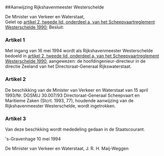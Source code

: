 <meta http-equiv='Content-Type' content='text/html; charset=utf-8' />

##Aanwijzing Rijkshavenmeester Westerschelde

De Minister van Verkeer en Waterstaat,  
Gelet op [artikel 2, tweede lid, onderdeel a, van het Scheepvaartreglement Westerschelde 1990](../../../../../AMvB/scheepvaartreglement/westerschelde/1990/BWBR0005393/README.md);
Besluit:    

### Artikel  1  

Met ingang van 16 mei 1994 wordt als Rijkshavenmeester Westerschelde bedoeld in [artikel 2, tweede lid, onderdeel a, van het Scheepvaartreglement Westerschelde 1990](../../../../../AMvB/scheepvaartreglement/westerschelde/1990/BWBR0005393/README.md), aangewezen: de hoofdingenieur-directeur in de directie Zeeland van het Directoraat-Generaal Rijkswaterstaat. 

### Artikel  2  

De beschikking van de Minister van Verkeer en Waterstaat van 15 april 1993/Nr. DGSM/J 30.007/93 Directoraat-Generaal Scheepvaart en Maritieme Zaken (Stcrt. 1993, 77), houdende aanwijzing van de Rijkshavenmeester Westerschelde, wordt ingetrokken. 

### Artikel  3  

Van deze beschkking wordt mededeling gedaan in de Staatscourant. 

's-Gravenhage 
10 mei 1994    

De 
Minister van Verkeer en Waterstaat, 
J. R. H. Maij-Weggen      
